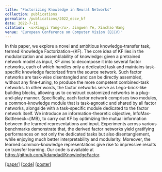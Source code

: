 ```yaml
---
title: "Factorizing Knowledge in Neural Networks"
collection: publications
permalink: /publications/2022_eccv_kf
date: 2022-7-11
citation:  <u>Xingyi Yang</u>, Jingwen Ye, Xinchao Wang
venue: 'European Conference on Computer Vision (ECCV)'
---
```


In this paper, we explore a novel and ambitious knowledge-transfer task, termed Knowledge Factorization~(KF). The core idea of KF lies in the modularization and assemblability of knowledge: given a pretrained network model as input, KF aims to decompose it into several factor networks, each of which handles only a dedicated task and maintains task-specific knowledge factorized from the source network. Such factor networks are task-wise disentangled and can be directly assembled, without any fine-tuning, to produce the more competent combined-task networks.  In other words, the factor networks serve as Lego-brick-like building blocks, allowing us to construct customized networks in a plug-and-play manner.  Specifically, each factor network comprises two modules, a common-knowledge module that is task-agnostic and shared by all factor networks, alongside with a task-specific module dedicated to the factor network itself. We introduce an information-theoretic objective, InfoMax-Bottleneck~(IMB), to carry out KF by optimizing the mutual information between the learned representations and input. Experiments across various benchmarks demonstrate that, the derived factor networks yield gratifying performances on not only the dedicated tasks but also disentanglement, while enjoying much better interpretability and modularity. Moreover, the learned common-knowledge representations give rise to impressive results on transfer learning. Our code is available at https://github.com/Adamdad/KnowledgeFactor.

[[paper](https://arxiv.org/abs/2207.03337)]  [[code](https://github.com/Adamdad/KnowledgeFactor)] [[poster](https://drive.google.com/file/d/1EhwjnlxXOuWHXbkX5OHPTl2fXGkaTREl/view)]
